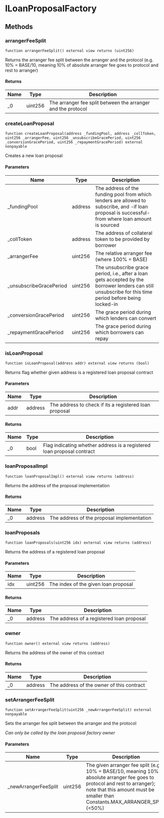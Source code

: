 # ILoanProposalFactory









## Methods

### arrangerFeeSplit

```solidity
function arrangerFeeSplit() external view returns (uint256)
```

Returns the arranger fee split between the arranger and the protocol (e.g. 10% = BASE/10, meaning 10% of absolute arranger fee goes to protocol and rest to arranger)




#### Returns

| Name | Type | Description |
|---|---|---|
| _0 | uint256 | The arranger fee split between the arranger and the protocol |

### createLoanProposal

```solidity
function createLoanProposal(address _fundingPool, address _collToken, uint256 _arrangerFee, uint256 _unsubscribeGracePeriod, uint256 _conversionGracePeriod, uint256 _repaymentGracePeriod) external nonpayable
```

Creates a new loan proposal



#### Parameters

| Name | Type | Description |
|---|---|---|
| _fundingPool | address | The address of the funding pool from which lenders are allowed to subscribe, and -if loan proposal is successful- from where loan amount is sourced |
| _collToken | address | The address of collateral token to be provided by borrower |
| _arrangerFee | uint256 | The relative arranger fee (where 100% = BASE) |
| _unsubscribeGracePeriod | uint256 | The unsubscribe grace period, i.e., after a loan gets accepted by the borrower lenders can still unsubscribe for this time period before being locked-in |
| _conversionGracePeriod | uint256 | The grace period during which lenders can convert |
| _repaymentGracePeriod | uint256 | The grace period during which borrowers can repay |

### isLoanProposal

```solidity
function isLoanProposal(address addr) external view returns (bool)
```

Returns flag whether given address is a registered loan proposal contract



#### Parameters

| Name | Type | Description |
|---|---|---|
| addr | address | The address to check if its a registered loan proposal |

#### Returns

| Name | Type | Description |
|---|---|---|
| _0 | bool | Flag indicating whether address is a registered loan proposal contract |

### loanProposalImpl

```solidity
function loanProposalImpl() external view returns (address)
```

Returns the address of the proposal implementation




#### Returns

| Name | Type | Description |
|---|---|---|
| _0 | address | The address of the proposal implementation |

### loanProposals

```solidity
function loanProposals(uint256 idx) external view returns (address)
```

Returns the address of a registered loan proposal



#### Parameters

| Name | Type | Description |
|---|---|---|
| idx | uint256 | The index of the given loan proposal |

#### Returns

| Name | Type | Description |
|---|---|---|
| _0 | address | The address of a registered loan proposal |

### owner

```solidity
function owner() external view returns (address)
```

Returns the address of the owner of this contract




#### Returns

| Name | Type | Description |
|---|---|---|
| _0 | address | The address of the owner of this contract |

### setArrangerFeeSplit

```solidity
function setArrangerFeeSplit(uint256 _newArrangerFeeSplit) external nonpayable
```

Sets the arranger fee split between the arranger and the protocol

*Can only be called by the loan proposal factory owner*

#### Parameters

| Name | Type | Description |
|---|---|---|
| _newArrangerFeeSplit | uint256 | The given arranger fee split (e.g. 10% = BASE/10, meaning 10% of absolute arranger fee goes to protocol and rest to arranger); note that this amount must be smaller than Constants.MAX_ARRANGER_SPLIT (&lt;50%) |




